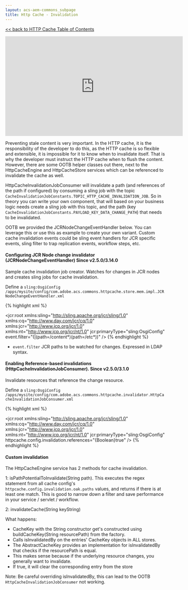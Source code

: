 ```yaml
---
layout: acs-aem-commons_subpage
title: Http Cache - Invalidation
---
```


[<< back to HTTP Cache Table of Contents](../index.html)

<iframe width="560" height="315" src="https://www.youtube.com/embed/DC1-DGY-uk4" frameborder="0" allow="accelerometer; autoplay; encrypted-media; gyroscope; picture-in-picture" allowfullscreen></iframe>

Preventing stale content is very important. In the HTTP cache, it is the responsibility of the developer to do this, as the HTTP cache is so flexible and extensible, it is impossible for it to know when to invalidate itself. That is why the developer must instruct the HTTP cache when to flush the content.
However, there are some OOTB helper classes out there, next to the HttpCacheEngine and HttpCacheStore services which can be referenced to invalidate the cache as well.

HttpCacheInvalidationJobConsumer will invalidate a path (and references  of the path if configured) by consuming a sling job with the topic `CacheInvalidationJobConstants.TOPIC_HTTP_CACHE_INVALIDATION_JOB`. 
So in theory you can write your own component, that will based on your business logic needs create a sling job with this topic, and the path (key `CacheInvalidationJobConstants.PAYLOAD_KEY_DATA_CHANGE_PATH`) that needs to be invalidated.

OOTB we provided the JCRNodeChangeEventHandler below. You can leverage this or use this as example to create your own variant.
Custom cache invalidation events could be sling event handlers for JCR specific events, sling filter to trap replication events, workflow steps, etc. 

#### Configuring JCR Node change invalidator (JCRNodeChangeEventHandler) Since v2.5.0/3.14.0

Sample cache invalidation job creator. Watches for changes in JCR nodes and creates sling jobs for cache invalidation.  

Define a `sling:OsgiConfig` `/apps/mysite/config/com.adobe.acs.commons.httpcache.store.mem.impl.JCRNodeChangeEventHandler.xml`

{% highlight xml %}
<?xml version="1.0" encoding="UTF-8"?>
<jcr:root xmlns:sling="http://sling.apache.org/jcr/sling/1.0" xmlns:cq="http://www.day.com/jcr/cq/1.0"
    xmlns:jcr="http://www.jcp.org/jcr/1.0" xmlns:nt="http://www.jcp.org/jcr/nt/1.0"
    jcr:primaryType="sling:OsgiConfig"
    event.filter="(|(path=/content*)(path=/etc*))"
 />
{% endhighlight %}

- `event.filter` JCR paths to be watched for changes. Expressed in LDAP syntax.

#### Enabling Reference-based invalidations (HttpCacheInvalidationJobConsumer). Since v2.5.0/3.1.0

Invalidate resources that reference the change resource.

Define a `sling:OsgiConfig` `/apps/mysite/config/com.adobe.acs.commons.httpcache.invalidator.HttpCacheInvalidationJobConsumer.xml`

{% highlight xml %}
<?xml version="1.0" encoding="UTF-8"?>
<jcr:root xmlns:sling="http://sling.apache.org/jcr/sling/1.0" xmlns:cq="http://www.day.com/jcr/cq/1.0"
    xmlns:jcr="http://www.jcp.org/jcr/1.0" xmlns:nt="http://www.jcp.org/jcr/nt/1.0"
    jcr:primaryType="sling:OsgiConfig" httpcache.config.invalidation.references="{Boolean}true" />
{% endhighlight %}

#### Custom invalidation

The HttpCacheEngine service has 2 methods for cache invalidation.

1: isPathPotentialToInvalidate(String path).
This executes the regex statement from all cache config's `httpcache.config.invalidation.oak.paths` values, and returns if there is at least one match.
This is good to narrow down a filter and save performance in your service / servlet / workflow.

2: invalidateCache(String keyString) 

What happens:

* CacheKey with the String constructor get's constructed using buildCacheKey(String resourcePath) from the factory.
* Calls isInvalidatedBy on the entries' CacheKey objects in ALL stores.
* The AbstractCacheKey provides an implementation for isInvalidatedBy that checks if the resourcePath is equal. 
* This makes sense because if the underlying resource changes, you generally want to invalidate.
* If true, it will clear the corresponding entry from the store

Note: Be careful overriding isInvalidatedBy, this can lead to the OOTB `HttpCacheInvalidationJobConsumer` not working.
